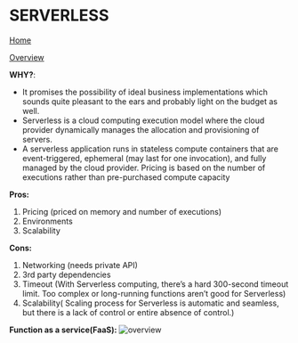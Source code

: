 # SERVERLESS  
[Home](./README.md) 

[Overview](https://hackernoon.com/what-is-serverless-architecture-what-are-its-pros-and-cons-cc4b804022e9)  

__WHY?__:
 * It promises the possibility of ideal business implementations which sounds quite pleasant to the ears and probably light on the budget as well.  
 * Serverless is a cloud computing execution model where the cloud provider dynamically manages the allocation and provisioning of servers. 
 * A serverless application runs in stateless compute containers that are event-triggered, ephemeral (may last for one invocation), and fully managed by the cloud provider. Pricing is based on the number of executions rather than pre-purchased compute capacity

 __Pros:__
 1. Pricing (priced on memory and number of executions)
 2. Environments
 3. Scalability

 __Cons:__
 1. Networking (needs private API)
 2. 3rd party dependencies  
 3. Timeout (With Serverless computing, there’s a hard 300-second timeout limit. Too complex or long-running functions aren’t good for Serverless)  
 4. Scalability( Scaling process for Serverless is automatic and seamless, but there is a lack of control or entire absence of control.)


__Function as a service(FaaS):__
![overview](https://hackernoon.com/hn-images/1*TIrjN7EjLUVJmJ6YvHR7Dg.png)